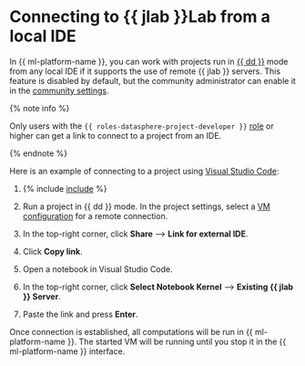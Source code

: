 # Connecting to {{ jlab }}Lab from a local IDE

In {{ ml-platform-name }}, you can work with projects run in [{{ dd }}](../../concepts/project.md#dedicated) mode from any local IDE if it supports the use of remote {{ jlab }} servers. This feature is disabled by default, but the community administrator can enable it in the [community settings](../community/manage-community-config.md).

{% note info %}

Only users with the `{{ roles-datasphere-project-developer }}` [role](../../security/index.md#roles-list) or higher can get a link to connect to a project from an IDE.

{% endnote %}

Here is an example of connecting to a project using [Visual Studio Code](https://code.visualstudio.com/):

1. {% include [include](../../../_includes/datasphere/ui-find-project.md) %}

1. Run a project in {{ dd }} mode. In the project settings, select a [VM configuration](../../concepts/configurations.md) for a remote connection.

1. In the top-right corner, click **Share** ⟶ **Link for external IDE**.

1. Click **Copy link**.

1. Open a notebook in Visual Studio Code.

1. In the top-right corner, click **Select Notebook Kernel** ⟶ **Existing {{ jlab }} Server**.

1. Paste the link and press **Enter**.

Once connection is established, all computations will be run in {{ ml-platform-name }}. The started VM will be running until you stop it in the {{ ml-platform-name }} interface.
